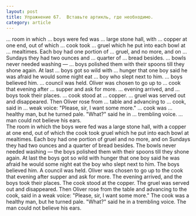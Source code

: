 ```yaml
---
layout: post
title: Упражнение 67.  Вставьте артикль, где необходимо.
category: article
---
```

<section class="question">
... room in which ... boys were fed was ... large stone hall, with ... copper at one end, out of which ... cook took ... gruel which he put into each bowl at ... mealtimes. Each boy had one portion of ... gruel, and no more, and on ... Sundays they had two ounces and ... quarter of ... bread besides. ... bowls never needed washing — ... boys polished them with their spoons till they shone again. At last ... boys got so wild with ... hunger that one boy said he was afraid he would some night eat ... boy who slept next to him. ... boys believed him. ... council was held. Oliver was chosen to go up to ... cook that evening after ... supper and ask for more. ... evening arrived, and ... boys took their places. ... cook stood at ... copper. ... gruel was served out and disappeared. Then Oliver rose from ... table and advancing to ... cook, said in ... weak voice: "Please, sir, I want some
more." ... cook was ... healthy man, but he turned pale. "What?" said he in ... trembling voice. ... man could not believe his ears.
</section>

<section class="answer">
The room in which the boys were fed was a large stone hall, with a copper at one end, out of which the cook took gruel which he put into each bowl at mealtimes. Each boy had one portion of gruel and no more, and on Sundays they had two ounces and a quarter of bread besides. The bowls never needed washing — the boys polished them with their spoons till they shone again. At last the boys got so wild with hunger that one boy said he was afraid he would some night eat the boy who slept next to him. The boys believed him. A council was held. Oliver was chosen to go up to the cook that evening after supper and ask for more. The evening arrived, and the boys took their places. The cook stood at the copper. The gruel was served out and disappeared. Then Oliver rose from the table and advancing to the cook, said in a weak voice: "Please, sir, I want some more." The cook was a healthy man, but he turned pale. "What?" said he in a trembling voice. The man could not believe his ears.
</section>